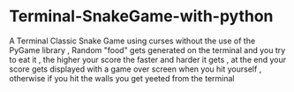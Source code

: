 # Terminal-SnakeGame-with-python
A Terminal Classic Snake Game using curses without the use of the PyGame library , Random "food" gets generated on the terminal and you try to eat it , the higher your score the faster and harder it gets , at the end your score gets displayed with a game over screen when you hit yourself , otherwise if you hit the walls you get yeeted from the terminal 
